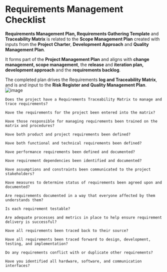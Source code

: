   # Requirements Management Checklist
  
  **Requirements Management Plan, Requirements Gathering Template** and **Traceability Matrix** is related to the 
  **Scope Management Plan** created with inputs from the **Project Charter**, **Development Approach** and **Quality Management Plan**. 

It forms part of the **Project Management Plan** and aligns with **change management, scope management**, the **release** and **iteration plan, development approach** and the **requirements backlog**. 

The completed plan drives the Requirements **log and Traceability Matrix**, and is and input to the **Risk Register and Quality Management Plan**.
![image](https://user-images.githubusercontent.com/57412626/216832625-b040bfc8-8c99-4596-8008-87f944ae8a8a.png)
  
 	Does the project have a Requirements Traceability Matrix to manage and trace requirements? 
  
 	Have the requirements for the project been entered into the matrix?
  
 	Have those responsible for managing requirements been trained on the matrix and procedures? 
  
 	Have both product and project requirements been defined? 
  
 	Have both functional and technical requirements been defined? 
  
 	Have performance requirements been defined and documented? 
  
 	Have requirement dependencies been identified and documented? 
  
 	Have assumptions and constraints been communicated to the project stakeholders?
  
 	Have measures to determine status of requirements been agreed upon and documented? 
  
 	Are requirements documented in a way that everyone affected by them understands them? 
  
 	Is each requirement testable? 
  
 	Are adequate processes and metrics in place to help ensure requirement delivery is successful? 
  
 	Have all requirements been traced back to their source? 
  
 	Have all requirements been traced forward to design, development, testing, and implementation? 
  
 	Do any requirements conflict with or duplicate other requirements? 
  
 	Have you identified all hardware, software, and communication interfaces? 
 



